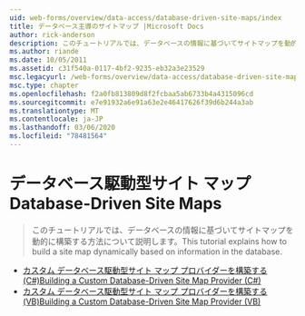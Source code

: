 ```yaml
---
uid: web-forms/overview/data-access/database-driven-site-maps/index
title: データベース主導のサイトマップ |Microsoft Docs
author: rick-anderson
description: このチュートリアルでは、データベースの情報に基づいてサイトマップを動的に構築する方法について説明します。
ms.author: riande
ms.date: 10/05/2011
ms.assetid: c31f540a-0117-4bf2-9235-eb32a3e23529
msc.legacyurl: /web-forms/overview/data-access/database-driven-site-maps
msc.type: chapter
ms.openlocfilehash: f2a0fb813809d8f2fcbaa5ab6733b4a4315096cd
ms.sourcegitcommit: e7e91932a6e91a63e2e46417626f39d6b244a3ab
ms.translationtype: MT
ms.contentlocale: ja-JP
ms.lasthandoff: 03/06/2020
ms.locfileid: "78481564"
---
```

# <a name="database-driven-site-maps"></a><span data-ttu-id="5d88f-103">データベース駆動型サイト マップ</span><span class="sxs-lookup"><span data-stu-id="5d88f-103">Database-Driven Site Maps</span></span>

> <span data-ttu-id="5d88f-104">このチュートリアルでは、データベースの情報に基づいてサイトマップを動的に構築する方法について説明します。</span><span class="sxs-lookup"><span data-stu-id="5d88f-104">This tutorial explains how to build a site map dynamically based on information in the database.</span></span>

- [<span data-ttu-id="5d88f-105">カスタム データベース駆動型サイト マップ プロバイダーを構築する (C#)</span><span class="sxs-lookup"><span data-stu-id="5d88f-105">Building a Custom Database-Driven Site Map Provider (C#)</span></span>](building-a-custom-database-driven-site-map-provider-cs.md)
- [<span data-ttu-id="5d88f-106">カスタム データベース駆動型サイト マップ プロバイダーを構築する (VB)</span><span class="sxs-lookup"><span data-stu-id="5d88f-106">Building a Custom Database-Driven Site Map Provider (VB)</span></span>](building-a-custom-database-driven-site-map-provider-vb.md)
